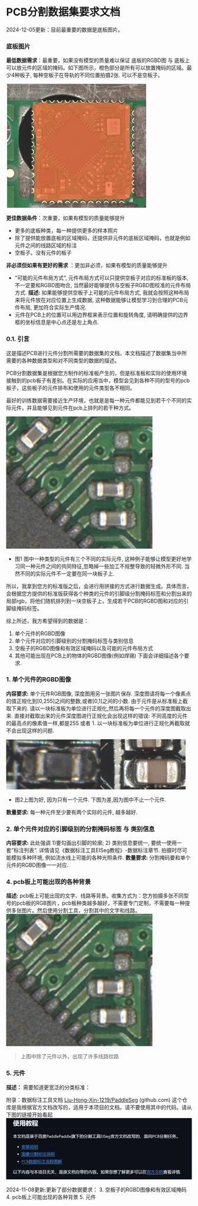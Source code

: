 # PCB分割数据集要求文档
2024-12-05更新：目前最重要的数据是底板图片。
### 底板图片
**最低数据需求**：最重要，如果没有模型的质量难以保证
底板的RGBD图 与 底板上可以放元件的区域的掩码。如下图所示，橙色部分是所有可以放置掩码的区域。最少4种板子, 每种空板子在导轨的不同位置拍摄2张. 
可以不是空板子。

![alt text](image-3.png)

**更佳数据条件**：次重要，如果有模型的质量能够提升
- 更多的底板种类，每一种提供更多的样本照片
- 除了提供能放置底板的区域掩码，还提供非元件的底板区域掩码，也就是例如元件之间的线路区域的标注
- 空板子。没有元件的板子

**非必须但如果有更好的需求** ：更加非必须，如果有模型的质量能够提升
- ”可能的元件布局方式”, 元件布局方式可以只提供空板子对应的标准板的版本, 不一定要和RGBD图吻合, 当然最好能够提供与空板子RGBD图校准的元件布局方式.
**描述:** 如果能够提供空板子上可能的元件布局方式, 我就会按照这种布局来将元件放在对应位置上生成数据, 这种数据能够让模型学习到合理的PCB元件布局, 更加符合实际生产情况.  
- 元件在PCB上的位置可以用边界框来表示位置和旋转角度, 请明确提供的边界框的坐标信息是中心点还是左上角点. 





### 0.1.  引言
这是描述PCB进行元件分割所需要的数据集的文档，本文档描述了数据集当中所需要的各种数据类型和对不同类型的数据的描述。 

PCB分割数据集是根据您方制作的标准板产生的，但是标准板和实际的使用环境接触到的pcb板子有差别。在实际的应用当中，模型会见到各种不同的型号的pcb板子，这些板子的元件排布和使用的元件类型各不相同。

最好的训练数据需要接近生产环境，也就是是每一种元件都能见到若干个不同的实际元件，并且能够见到元件在pcb上排列的若干种方式。

  ![alt text](image.png)
* 图1  图中一种类型的元件有三个不同的实际元件, 这种例子能够让模型更好地学习同一种元件之间的共同特征,忽略掉一些加工不规整导致的轻微外形不同. 当然不同的实际元件不一定要在同一块板子上.

所以，我拿到您方的标准版之后，会进行用拼接的方式进行数据生成。具体而言，会根据您方提供的标准版获得各个种类的元件的引脚级分割掩码标签和分割出来的局部rgb，将他们随机排列到一块空板子上，生成若干PCB的RGBD图和对应的引脚级掩码标签。

综上所述，我方希望得到的数据是：
1) 单个元件的RGBD图像
2) 单个元件对应的引脚级别的分割掩码标签与类别信息 
3) 空板子的RGBD图像和有效区域掩码以及可能的元件布局方式
4) 其他可能出现在PCB上的物体的RGBD图像(例如焊锡)
 下面会详细描述各个要求. 

### 1.	单个元件的RGBD图像
**内容要求:** 单个元件RGB图像, 深度图用另一张图片保存. 深度图请将每一个像素点的值正规化到[0,255]之间的整数,或者[0,1]之间的小数. 由于元件是从标准板上截取下来的. 请以一块标准板为单位进行正规化,然后再将每一个元件的深度图截取出来. 直接对截取出来的元件深度图进行正规化会出现这样的错误: 不同高度的元件的最高点的像素值一样,都是255 或者 1. 以一块标准板为单位进行正规化再截取就不会出现这样的问题.

   ![alt text](image-1.png)![alt text](image-2.png)
- 图2上图为好, 因为只有一个元件. 下图为差,因为图中不止一个元件.

**数量要求:** 每一种元件至少要有两个实际的元件, 越多越好. 
### 2.	单个元件对应的引脚级别的分割掩码标签 与 类别信息
**内容要求:** 此处强调 1)要勾画出引脚的轮廓; 2) 类别信息要统一, 要统一使用一套”标注列表”. 详情请见《数据标注工具EISeg教程》-数据标注章节. 拍摄时尽可能模拟多种环境, 例如流水线上可能的各种光照条件.
**数量要求:** 分割掩码要和单个元件的RGBD图像一一对应. 


### 4.  pcb板上可能出现的各种背景
**描述:** pcb板上可能出现的文字、线路等背景。收集方式为：您方拍摄多张不同型号的pcb板的RGB图片，pcb板种类越多越好，不需要专门定制，不需要每一种提供多张图片。然后使用分割工具，分割其中的文字和线路。
  ![alt text](image.png)
>上图中除了元件以外，出现了许多线路纹路


### 5. 元件
**描述：** 需要知道更宽泛的分类标准：

附录：数据标注工具文档
[Liu-Hong-Xin-1219/PaddleSeg](https://gitee.com/liu-hongxin2/jrs-paddle-seg) (github.com)
这个仓库是我根据官方文档改写的，适用于本项目的文档。请不要使用其中的代码。请从下图的链接开始看起
![alt text](image-4.png)



2024-11-08更新:更新了部分数据要求：
3.	空板子的RGBD图像和有效区域掩码
4.  pcb板上可能出现的各种背景
5.  元件